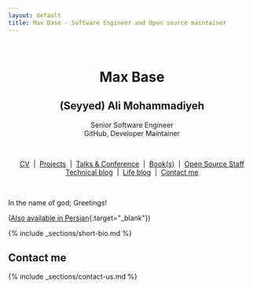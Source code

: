 ```yaml
---
layout: default
title: Max Base - Software Engineer and Open source maintainer
---
```


<center>
  <br>
  <h1>Max Base</h1>
  <h2>(Seyyed) Ali Mohammadiyeh</h2>
  <p>
    Senior Software Engineer
    <br>
    GitHub, Developer Maintainer
  </p>
  <br>

  <a href="/cv/">CV</a>
  &nbsp;|&nbsp;
  <a href="/project/">Projects</a>
  &nbsp;|&nbsp;
  <a href="/talk/">Talks & Conference</a>
  &nbsp;|&nbsp;
  <a href="/book/">Book(s)</a>
  &nbsp;|&nbsp;
  <a href="/project/open-source/">Open Source Staff</a>
  <br>
  <a href="/blog/technical-blog/">Technical blog</a>
  &nbsp;|&nbsp;
  <a href="/blog/life/">Life blog</a>
  &nbsp;|&nbsp;
  <a href="/contact/">Contact me</a>
</center>

<br>

In the name of god; Greetings!

([Also available in Persian](https://maxbase.ir/){:target="_blank"})

{% include _sections/short-bio.md %}

<!-- Technical blog
--------------

{% include _sections/technical-blog.md %}

Life blog
---------

{% include _sections/life-blog.md %} -->

Contact me
----------

{% include _sections/contact-us.md %}

